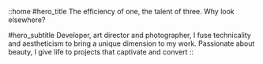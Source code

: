 ::home
#hero_title
The efficiency of one, the talent of three.
Why look elsewhere?

#hero_subtitle
Developer, art director and photographer, I fuse technicality and aestheticism to bring a unique dimension
to my work. Passionate about beauty, I give life to projects that captivate and convert
::
